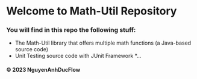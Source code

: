 # Welcome to Math-Util Repository
### You will find in this repo the following stuff:
* The Math-Util library that offers multiple math functions (a
Java-based source code)
* Unit Testing source code with JUnit Framework
*...

#### © 2023 NguyenAnhDucFlow